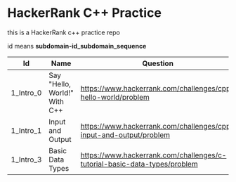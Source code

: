 # HackerRank C++ Practice

this is a HackerRank c++ practice repo

id means **subdomain-id_subdomain_sequence**

| Id | Name | Question | Answer |
| -- | ---- | -------- | ------ |
| 1_Intro_0 | Say "Hello, World!" With C++ | https://www.hackerrank.com/challenges/cpp-hello-world/problem | https://github.com/guancioul/HackerRank-cpp-practice/blob/main/1_Intro_0_Hello_world.cpp |
| 1_Intro_1 | Input and Output | https://www.hackerrank.com/challenges/cpp-input-and-output/problem | https://github.com/guancioul/HackerRank-cpp-practice/blob/main/1_Intro_1_.cpp1_Intro_1_Input_and_output.cpp |
| 1_Intro_3 | Basic Data Types | https://www.hackerrank.com/challenges/c-tutorial-basic-data-types/problem | https://github.com/guancioul/HackerRank-cpp-practice/blob/main/1_Intro_2_Basic_data_types.cpp |
